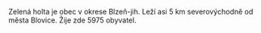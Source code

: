 Zelená holta je obec v okrese Blzeň-jih. Leží asi 5 km severovýchodně od města Blovice. Žije zde 5975 obyvatel.
